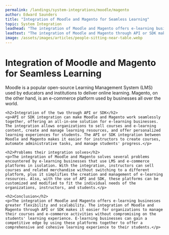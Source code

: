 ```yaml
---
permalink: /landings/system-integrations/moodle/magento
author: Edward Saunders
title: "Integration of Moodle and Magento for Seamless Learning"
topic: System Integration
leadhead: "The integration of Moodle and Magento offers e-learning businesses greater flexibility and scalability"
leadtext: "The integration of Moodle and Magento through API or SDK makes it easier for organizations to manage their courses and e-commerce activities without compromising on the students' learning experience. E-learning businesses can gain a competitive edge by using these platforms together to offer a comprehensive and cohesive learning experience to their students."
image: /assets/images/articles/people-sitting-near-table.webp
---
```

<div class="arttext">    <h1>Integration of Moodle and Magento for Seamless Learning</h1>
    <p>Moodle is a popular open-source Learning Management System (LMS) used by educators and institutions to deliver online learning. Magento, on the other hand, is an e-commerce platform used by businesses all over the world. </p>

    <h2>Integration of the two through API or SDK</h2>
    <p>API or SDK integration can make Moodle and Magento work seamlessly together, offering an all-in-one solution for e-learning businesses. The integration allows organizations to sell courses and e-learning content, create and manage learning resources, and offer personalized learning experiences for students. The API or SDK integration between Moodle and Magento makes it easier for instructors to create courses, automate administrative tasks, and manage students' progress.</p>

    <h2>Problems their integration solves</h2>
    <p>The integration of Moodle and Magento solves several problems encountered by e-learning businesses that use LMS and e-commerce platforms in isolation. With the integration, instructors can sell courses and related merchandise without switching to a different platform, plus it simplifies the creation and management of e-learning resources. Also, with the use of API and SDK, these platforms can be customized and modified to fit the individual needs of the organizations, instructors, and students.</p>

    <h2>Conclusion</h2>
    <p>The integration of Moodle and Magento offers e-learning businesses greater flexibility and scalability. The integration of Moodle and Magento through API or SDK makes it easier for organizations to manage their courses and e-commerce activities without compromising on the students' learning experience. E-learning businesses can gain a competitive edge by using these platforms together to offer a comprehensive and cohesive learning experience to their students.</p>

</div>
